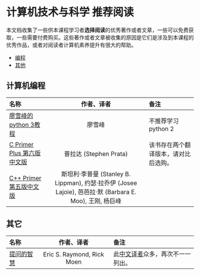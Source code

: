 # 计算机技术与科学 推荐阅读

本文档收集了一些供本课程学习者**选择阅读**的优秀著作或者文章，一些可以免费获取，一些需要付费购买。这些著作或者文章被收集的原因是它们是涉及到本课程的优秀作品，或者对阅读者计算机素养提升有很大的帮助。

- [编程](#编程)
- [其他](#其他)

## 计算机编程

名称 | 作者、译者 | 备注
:-- | :--: | :--
[廖雪峰的python 3教程](https://www.liaoxuefeng.com/wiki/0014316089557264a6b348958f449949df42a6d3a2e542c000) | 廖雪峰 | 不推荐学习python 2
[C Primer Plus 第六版中文版](https://www.amazon.cn/图书/dp/B01FE26HAU/) | 普拉达 (Stephen Prata) | 该书存在两个翻译版本，请对比后选购。
[C++ Primer 第五版中文版](https://www.amazon.cn/图书/dp/B00ESUIL0O/) | 斯坦利·李普曼 (Stanley B. Lippman), 约瑟·拉乔伊 (Josee Lajoie), 芭芭拉·默 (Barbara E. Moo), 王刚, 杨巨峰

## 其它

名称 | 作者、译者 | 备注
:-- | :--: | :--
[提问的智慧](https://github.com/ryanhanwu/How-To-Ask-Questions-The-Smart-Way/blob/master/README-zh_CN.md) | Eric S. Raymond, Rick Moen | 此[中文译者](https://github.com/ryanhanwu/How-To-Ask-Questions-The-Smart-Way/graphs/contributors)众多，再次不一一列出。
